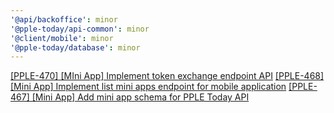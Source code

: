 ```yaml
---
'@api/backoffice': minor
'@pple-today/api-common': minor
'@client/mobile': minor
'@pple-today/database': minor
---
```


[[PPLE-470] [MIni App] Implement token exchange endpoint API](https://linear.app/snts/issue/PPLE-470/mini-app-implement-token-exchange-endpoint-api)
[[PPLE-468] [Mini App] Implement list mini apps endpoint for mobile application](https://linear.app/snts/issue/PPLE-468/mini-app-implement-list-mini-apps-endpoint-for-mobile-application)
[[PPLE-467] [Mini App] Add mini app schema for PPLE Today API](https://linear.app/snts/issue/PPLE-467/mini-app-add-mini-app-schema-for-pple-today-api)
